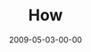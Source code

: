 ---
layout: message
category: message
series: "Filled"
title: "How"
date: 2009-05-03-00-00
message_id: 561
audio: "http://s3.amazonaws.com/crossroadsaudiomessages/Filled3.mp3"
audio-duration: "32:47"
notes-description: ""
notes: "http://s3.amazonaws.com/crossroads-media/media/legacy/documents/SN_05_2-3_09.pdf"
notes-title: "Filled&#58; How? (Study Notes)"
program: "http://s3.amazonaws.com/crossroads-media/media/legacy/documents/0502_03Program.pdf"
description: "Brian Tome discusses how to be filled with the Holy Spirit on a regular basis."
video: "https://s3.amazonaws.com/crossroadsvideomessages/Filled3.mp4"
video-duration: "32:47"
video-image: "http://s3.amazonaws.com/crossroads-media/images/legacy/content/Filled3-still.gif"
flag: "N"
---